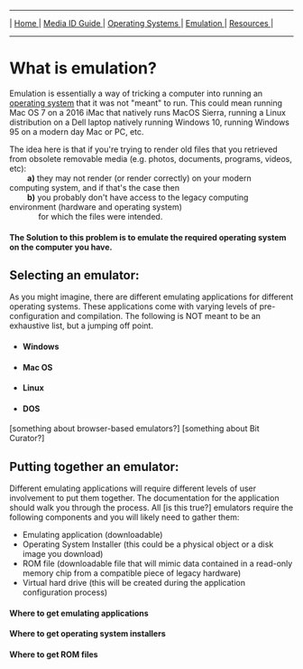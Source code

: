 <hr size="10">

| [ Home ](index.html) | [ Media ID Guide ](media_ID.html) | [ Operating Systems ](operating_systems.html) | [ Emulation ](emulators.html) | [ Resources ](resources.html) |
<hr size="10">

# What is emulation?
Emulation is essentially a way of tricking a computer into running an [operating system](operating_systems.html) that it was not "meant" to run. This could mean running Mac OS 7 on a 2016 iMac that natively runs MacOS Sierra, running a Linux distribution on a Dell laptop natively running Windows 10, running Windows 95 on a modern day Mac or PC, etc.  

The idea here is that if you're trying to render old files that you retrieved from obsolete removable media (e.g. photos, documents, programs, videos, etc):  
&nbsp; &nbsp; &nbsp; &nbsp; **a)** they may not render (or render correctly) on your modern 
&nbsp; &nbsp; &nbsp; &nbsp; computing system, and if that's the case then  
&nbsp; &nbsp; &nbsp; &nbsp; **b)** you probably don't have access to the legacy computing 
&nbsp; &nbsp; &nbsp; &nbsp; environment (hardware and operating system)   
&nbsp; &nbsp; &nbsp; &nbsp; &nbsp; &nbsp; &nbsp;for which the files were intended.

#### The Solution to this problem is to emulate the required operating system on the computer you have.

## Selecting an emulator:
As you might imagine, there are different emulating applications for different operating systems. These applications come with varying levels of pre-configuration and compilation. The following is NOT meant to be an exhaustive list, but a jumping off point.
* #### Windows

* #### Mac OS

* #### Linux

* #### DOS

[something about browser-based emulators?]
[something about Bit Curator?]

## Putting together an emulator:
Different emulating applications will require different levels of user involvement to put them together. The documentation for the application should walk you through the process. All [is this true?] emulators require the following components and you will likely need to gather them:
* Emulating application (downloadable)
* Operating System Installer (this could be a physical object or a disk image you download)  
* ROM file (downloadable file that will mimic data contained in a read-only memory chip from a compatible piece of legacy hardware)
* Virtual hard drive (this will be created during the application configuration process)

#### Where to get emulating applications
#### Where to get operating system installers
#### Where to get ROM files
